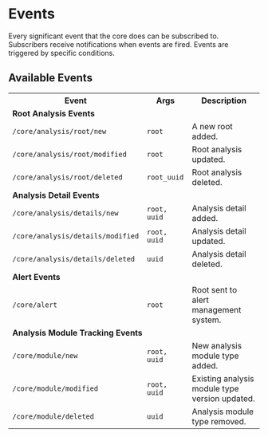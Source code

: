 # Events

Every significant event that the core does can be subscribed to. Subscribers receive notifications when events are fired. Events are triggered by specific conditions.

## Available Events

<table>
<tr>
    <th><b>Event</b></th>
    <th><b>Args</b></th>
    <th><b>Description</b></th>
</tr>
<tr>
    <td colspan="3"><b>Root Analysis Events</b></td>
</tr>
<tr>
    <td><code>/core/analysis/root/new</code></td>
    <td><code>root</code></td>
    <td>A new root added.</td>
</tr>
<tr>
    <td><code>/core/analysis/root/modified</code></td>
    <td><code>root</code></td>
    <td>Root analysis updated.</td>
</tr>
<tr>
    <td><code>/core/analysis/root/deleted</code></td>
    <td><code>root_uuid</code></td>
    <td>Root analysis deleted.</td>
</tr>
<tr>
    <td colspan="3"><b>Analysis Detail Events</b></td>
</tr>
<tr>
    <td><code>/core/analysis/details/new</code></td>
    <td><code>root, uuid</code></td>
    <td>Analysis detail added.</td>
</tr>
<tr>
    <td><code>/core/analysis/details/modified</code></td>
    <td><code>root, uuid</code></td>
    <td>Analysis detail updated.</td>
</tr>
<tr>
    <td><code>/core/analysis/details/deleted</code></td>
    <td><code>uuid</code></td>
    <td>Analysis detail deleted.</td>
</tr>
<tr>
    <td colspan="3"><b>Alert Events</b></td>
</tr>
<tr>
    <td><code>/core/alert</code></td>
    <td><code>root</code></td>
    <td>Root sent to alert management system.</td>
</tr>
<tr>
    <td colspan="3"><b>Analysis Module Tracking Events</b></td>
</tr>
<tr>
    <td><code>/core/module/new</code></td>
    <td><code>root, uuid</code></td>
    <td>New analysis module type added.</td>
</tr>
<tr>
    <td><code>/core/module/modified</code></td>
    <td><code>root, uuid</code></td>
    <td>Existing analysis module type version updated.</td>
</tr>
<tr>
    <td><code>/core/module/deleted</code></td>
    <td><code>uuid</code></td>
    <td>Analysis module type removed.</td>
</tr>
</table>